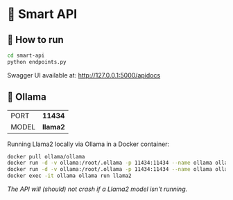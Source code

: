 # 🧠 Smart API
## 🤖 How to run
```sh
cd smart-api
python endpoints.py
```
Swagger UI available at: http://127.0.0.1:5000/apidocs

## 🦙 Ollama 
|     |       |
|------|-------|
| PORT | **11434** |
| MODEL|**llama2**|

Running Llama2 locally via Ollama in a Docker container:
```sh
docker pull ollama/ollama
docker run -d -v ollama:/root/.ollama -p 11434:11434 --name ollama ollama/ollama
docker run -d -v ollama:/root/.ollama -p 11434:11434 --name ollama ollama/ollama
docker exec -it ollama ollama run llama2
```
_The API will (should) not crash if a Llama2 model isn't running._